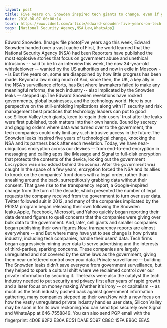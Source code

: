 ```yaml
---
layout: post
title: Five years on, Snowden inspired tech giants to change, even if governments wouldn't
date: 2018-06-07 00:00:14
tourl: https://www.zdnet.com/article/edward-snowden-five-years-on-tech-giants-change/
tags: [National Security Agency,NSA,Law,WhatsApp]
---
```

Edward Snowden. (Image: file photo)Five years ago this week, Edward Snowden handed over a vast cache of First, the world learned that the National Security Agency (NSA) had been Reporters have published the most explosive stories that focus on government abuse and unethical intrusions -- said to be In an interview this week, the now 34-year-old whistleblower -- wanted by the US authorities and now in exile in Moscow -- is But five years on, some are disappoined by how little progress has been made. Beyond a law nixing much of And, since then, the UK, a key ally in the NSA's surveillance efforts, has But where lawmakers failed to make any meaningful reforms, the tech industry -- also implicated by the Snowden leaks -- stepped up.The Edward Snowden revelations have rocked governments, global businesses, and the technology world. Here is our perspective on the still-unfolding implications along with IT security and risk management best practices that technology leaders can put to good use.Silicon Valley tech giants, keen to regain their users' trust after the leaks were first published, took matters into their own hands. Bound by secrecy and gagging orders where data was turned over to the government, the tech companies could only limit any such intrusive access in the future.The Snowden leaks inspired five years of technological change, knocking the NSA and its partners back after each revelation. Today, we have near-ubiquitous encryption across our devices -- from end-to-end encryption in messaging and calling apps like iMessage and Signal to full-disk encryption that protects the contents of the device, locking out the government Encryption was also added behind the scenes. After the government was caught In the space of a few years, encryption forced the NSA and its allies to knock on the companies' front doors with a legal order, rather than sneaking around the back, surreptitiously grabbing data without their consent. That gave rise to the transparency report, a Google-inspired change from the turn of the decade, which presented the number of legal requests the company received from the government to turn over user data. Twitter followed suit in 2012, and many of the companies implicated by the PRISM program began releasing their own following the Snowden leaks.Apple, Facebook, Microsoft, and Yahoo quickly began reporting their data demand figures to quell concerns that the companies were giving over bulk data to the government. And, later, cell giants and smaller companies began publishing their own figures.Now, transparency reports are almost everywhere -- and But where many have yet to see change is how private industry, including tech companies, handle their users' data. Tech firms began aggressively mining user data to serve advertising and the interests of third-parties, sparking concerns. These companies are largely unregulated and not covered by the same laws as the government, giving them near unfettered control over your data. Private surveillance -- building The Snowden leaks didn't save everyone from government surveillance, but they helped to spark a cultural shift where we reclaimed control over our private information by securing it. The leaks were also the catalyst the tech industry needed to put security and privacy first after years of rapid growth and a laser focus on money making.Whether it's irony -- or capitalism -- as much as the tech industry pushed back against government information gathering, many companies stepped up their own.Now with a new focus on how the vastly unregulated private industry handles user data, Silicon Valley may be soon in for its own reckoning.You can send tips securely over Signal and WhatsApp at 646-7558849. You can also send PGP email with the fingerprint: 4D0E 92F2 E36A EC51 DAAE 5D97 CB8C 15FA EB6C EEA5.